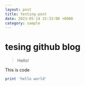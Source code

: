 ```yaml
---
layout: post
title: testing-post
date: 2023-05-14 15:33:00 +0900
category: sample
---
```

# tesing github blog
> Hello!

This is code
```ruby
print 'hello world'
```
